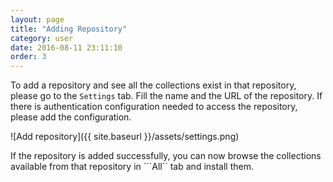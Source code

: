 ```yaml
---
layout: page
title: "Adding Repository"
category: user
date: 2016-08-11 23:11:10
order: 3
---
```


To add a repository and see all the collections exist in that repository, 
please go to the ```Settings``` tab. Fill the name and the URL of the 
repository. If there is authentication configuration needed to access the 
repository, please add the configuration.

![Add repository]({{ site.baseurl }}/assets/settings.png)

If the repository is added successfully, you can now browse the collections 
available from that repository in ```All`` tab and install them.
